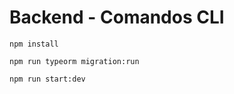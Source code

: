 # Backend - Comandos CLI

```
npm install
```

```
npm run typeorm migration:run
```

```
npm run start:dev
```